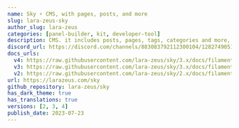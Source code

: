 ```yaml
---
name: Sky ⚡️ CMS, with pages, posts, and more
slug: lara-zeus-sky
author_slug: lara-zeus
categories: [panel-builder, kit, developer-tool]
description: CMS. it includes posts, pages, tags, categories and more, with a frontend scaffolding. easy to customize it.
discord_url: https://discord.com/channels/883083792112300104/1282749051200081950
docs_urls:
  v4: https://raw.githubusercontent.com/lara-zeus/sky/3.x/docs/filament.md
  v3: https://raw.githubusercontent.com/lara-zeus/sky/3.x/docs/filament.md
  v2: https://raw.githubusercontent.com/lara-zeus/sky/2.x/docs/filament.md
url: https://larazeus.com/sky
github_repository: lara-zeus/sky
has_dark_theme: true
has_translations: true
versions: [2, 3, 4]
publish_date: 2023-07-23
---
```

